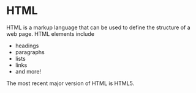 # HTML

<p>HTML is a markup language that can be used to define the structure of a web page. HTML elements include</p><ul><li>headings</li><li>paragraphs</li><li>lists</li><li>links</li><li>and more!</li></ul><p>The most recent major version of HTML is HTML5.</p>